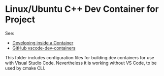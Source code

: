 # Linux/Ubuntu C++ Dev Container for Project

See:
- [Developing inside a Container](https://code.visualstudio.com/docs/remote/containers)
- [GitHub vscode-dev-containers](
   https://github.com/microsoft/vscode-dev-containers/tree/v0.245.0/containers/cpp)

This folder includes configuration files for building dev containers for use with Visual Studio
Code. Nevertheless it is working without VS Code, to be used by cmake CLI.
